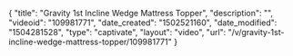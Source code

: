 {
    "title": "Gravity 1st Incline Wedge Mattress Topper",
    "description": "",
    "videoid": "109981771",
    "date_created": "1502521160",
    "date_modified": "1504281528",
    "type": "captivate",
    "layout": "video",
    "url": "\/v\/gravity-1st-incline-wedge-mattress-topper\/109981771"
}